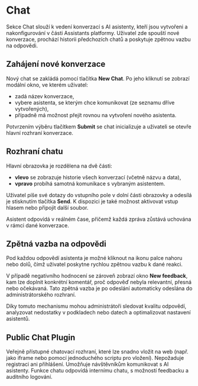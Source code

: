 # Chat

Sekce Chat slouží k vedení konverzací s AI asistenty, kteří jsou vytvořeni a nakonfigurování v části Assistants platformy. Uživatel zde spouští nové konverzace, prochází historii předchozích chatů a poskytuje zpětnou vazbu na odpovědi.

## Zahájení nové konverzace

Nový chat se zakládá pomocí tlačítka **New Chat**. Po jeho kliknutí se zobrazí modální okno, ve kterém uživatel:

- zadá název konverzace,
- vybere asistenta, se kterým chce komunikovat (ze seznamu dříve vytvořených),
- případně má možnost přejít rovnou na vytvoření nového asistenta.

Potvrzením výběru tlačítkem **Submit** se chat inicializuje a uživateli se otevře hlavní rozhraní konverzace.

## Rozhraní chatu

Hlavní obrazovka je rozdělena na dvě části:

- **vlevo** se zobrazuje historie všech konverzací (včetně názvu a data),
- **vpravo** probíhá samotná komunikace s vybraným asistentem.

Uživatel píše své dotazy do vstupního pole v dolní části obrazovky a odesílá je stisknutím tlačítka **Send**. K dispozici je také možnost aktivovat vstup hlasem nebo připojit další soubor.

Asistent odpovídá v reálném čase, přičemž každá zpráva zůstává uchována v rámci dané konverzace.

## Zpětná vazba na odpovědi

Pod každou odpovědí asistenta je možné kliknout na ikonu palce nahoru nebo dolů, čímž uživatel poskytne rychlou zpětnou vazbu k dané reakci.

V případě negativního hodnocení se zároveň zobrazí okno **New feedback**, kam lze doplnit konkrétní komentář, proč odpověď nebyla relevantní, přesná nebo očekávaná. Tato zpětná vazba je po odeslání automaticky odeslána do administrátorského rozhraní.

Díky tomuto mechanismu mohou administrátoři sledovat kvalitu odpovědí, analyzovat nedostatky v podkladech nebo datech a optimalizovat nastavení asistentů.

## Public Chat Plugin 

Veřejně přístupné chatovací rozhraní, které lze snadno vložit na web (např. jako iframe nebo pomocí jednoduchého scriptu pro vložení). Nepožaduje registraci ani přihlášení. Umožňuje návštěvníkům komunikovat s AI asistenty. Funkce chatu odpovídá internímu chatu, s možností feedbacku a auditního logování. 